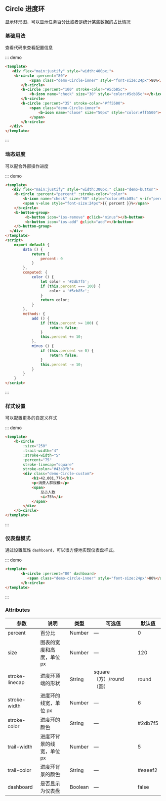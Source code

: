 ## Circle 进度环

显示环形图，可以显示任务百分比或者是统计某些数据的占比情况

### 基础用法

查看代码来查看配置信息

::: demo 
```html  
<template>
   <div flex="main:justify" style="width:400px;">
    <b-circle :percent="80">
           <span class="demo-Circle-inner" style="font-size:24px">80%</span>
       </b-circle>
       <b-circle :percent="100" stroke-color="#5cb85c">
           <b-icon name="check" size="30" style="color:#5cb85c"></b-icon>
       </b-circle>
       <b-circle :percent="35" stroke-color="#ff5500">
           <span class="demo-Circle-inner">
               <b-icon name="close" size="50px" style="color:#ff5500"></Icon>
           </span>
       </b-circle>
  </div>
</template>
```
:::

### 动态进度

可以配合外部操作进度

::: demo 
```html  
<template>
   <div flex="main:justify" style="width:300px;" class="demo-button">
    <b-circle :percent="percent" :stroke-color="color">
        <b-icon name="check" size="50" style="color:#5cb85c" v-if="percent === 100"></b-icon>
        <span v-else style="font-size:24px">{{ percent }}%</span>
    </b-circle>
    <b-button-group>
         <b-button icon="ios-remove" @click="minus"></b-button>
         <b-button icon="ios-add" @click="add"></b-button>
    </b-button-group>
  </div>
</template>
<script>
    export default {
        data () {
            return {
                percent: 0
            }
        },
        computed: {
            color () {
                let color = '#2db7f5';
                if (this.percent === 100) {
                    color = '#5cb85c';
                }
                return color;
            }
        },
        methods: {
            add () {
                if (this.percent >= 100) {
                    return false;
                }
                this.percent += 10;
            },
            minus () {
                if (this.percent <= 0) {
                    return false;
                }
                this.percent -= 10;
            }
        }
    }
</script>
```
:::

### 样式设置

可以配置更多的自定义样式

::: demo 
```html  
<template>
    <b-circle
        :size="250"
        :trail-width="4"
        :stroke-width="5"
        :percent="75"
        stroke-linecap="square"
        stroke-color="#43a3fb">
        <div class="demo-Circle-custom">
            <h1>42,001,776</h1>
            <p>消费人群规模</p>
            <span>
                总占人数
                <i>75%</i>
            </span>
        </div>
    </b-circle>
</template>
```
:::

### 仪表盘模式

通过设置属性 `dashboard`，可以很方便地实现仪表盘样式。

::: demo 
```html  
<template>
       <b-circle :percent="80" dashboard>
          <span class="demo-circle-inner" style="font-size:24px">80%</span>
       </b-circle>
</template>
```
:::

### Attributes

| 参数      | 说明    | 类型      | 可选值       | 默认值   |
|---------- |-------- |---------- |-------------  |-------- |
| percent     | 百分比   | Number  |    —         |   0   |
| size     | 图表的宽度和高度，单位 px   | Number  |    —    |  120   |
| stroke-linecap     |  进度环顶端的形状   | String  |   square（方）/round（圆）      | round   |
| stroke-width   |  进度环的线宽，单位 px   | Number  |   —   | 6   |
| stroke-color  |  进度环的颜色   | String  |   —   |  #2db7f5   |
| trail-width  |  进度环背景的线宽，单位 px   | Number  |   —   |  5   |
| trail-color |  进度环背景的颜色   | String  |   —   |  #eaeef2   |
| dashboard|  是否显示为仪表盘   | Boolean  |   —   |  false   |
